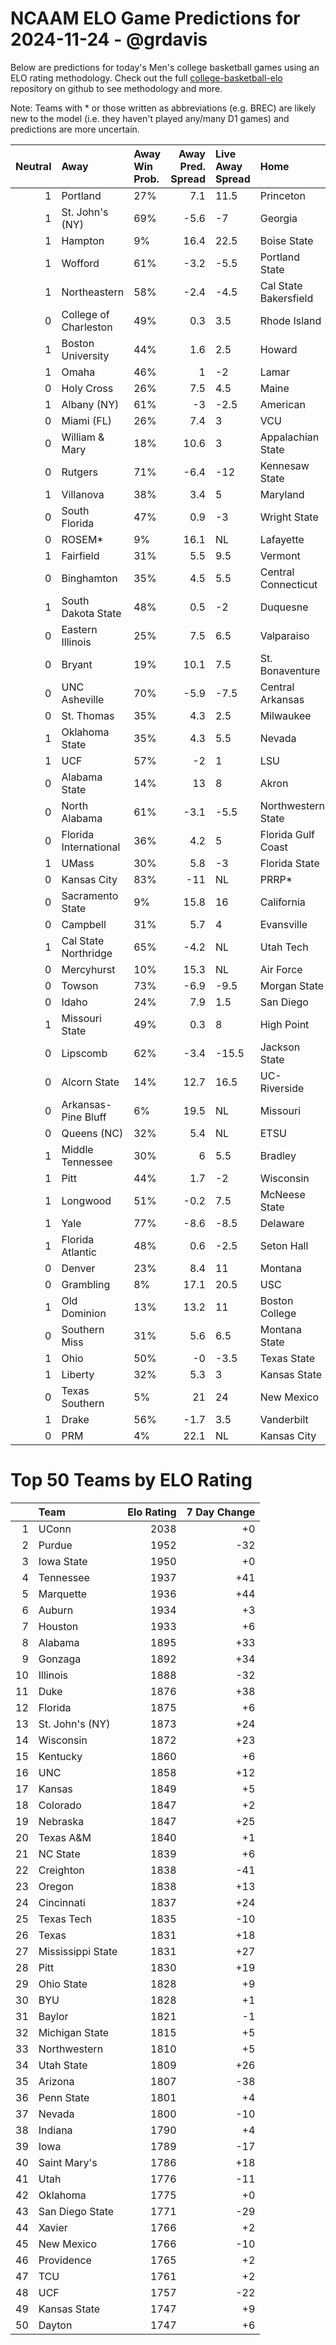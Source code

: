 # NCAAM ELO Game Predictions for 2024-11-24 - @grdavis
Below are predictions for today's Men's college basketball games using an ELO rating methodology. Check out the full [college-basketball-elo](https://github.com/grdavis/college-basketball-elo) repository on github to see methodology and more.

Note: Teams with * or those written as abbreviations (e.g. BREC) are likely new to the model (i.e. they haven't played any/many D1 games) and predictions are more uncertain.

|   Neutral | Away                  | Away Win Prob.   |   Away Pred. Spread | Live Away Spread   | Home                  | Home Win Prob.   |   Home Pred. Spread |
|----------:|:----------------------|:-----------------|--------------------:|:-------------------|:----------------------|:-----------------|--------------------:|
|         1 | Portland              | 27%              |                 7.1 | 11.5               | Princeton             | 73%              |                -7.1 |
|         1 | St. John's (NY)       | 69%              |                -5.6 | -7                 | Georgia               | 31%              |                 5.6 |
|         1 | Hampton               | 9%               |                16.4 | 22.5               | Boise State           | 91%              |               -16.4 |
|         1 | Wofford               | 61%              |                -3.2 | -5.5               | Portland State        | 39%              |                 3.2 |
|         1 | Northeastern          | 58%              |                -2.4 | -4.5               | Cal State Bakersfield | 42%              |                 2.4 |
|         0 | College of Charleston | 49%              |                 0.3 | 3.5                | Rhode Island          | 51%              |                -0.3 |
|         1 | Boston University     | 44%              |                 1.6 | 2.5                | Howard                | 56%              |                -1.6 |
|         1 | Omaha                 | 46%              |                 1   | -2                 | Lamar                 | 54%              |                -1   |
|         0 | Holy Cross            | 26%              |                 7.5 | 4.5                | Maine                 | 74%              |                -7.5 |
|         1 | Albany (NY)           | 61%              |                -3   | -2.5               | American              | 39%              |                 3   |
|         0 | Miami (FL)            | 26%              |                 7.4 | 3                  | VCU                   | 74%              |                -7.4 |
|         0 | William & Mary        | 18%              |                10.6 | 3                  | Appalachian State     | 82%              |               -10.6 |
|         0 | Rutgers               | 71%              |                -6.4 | -12                | Kennesaw State        | 29%              |                 6.4 |
|         1 | Villanova             | 38%              |                 3.4 | 5                  | Maryland              | 62%              |                -3.4 |
|         0 | South Florida         | 47%              |                 0.9 | -3                 | Wright State          | 53%              |                -0.9 |
|         0 | ROSEM*                | 9%               |                16.1 | NL                 | Lafayette             | 91%              |               -16.1 |
|         1 | Fairfield             | 31%              |                 5.5 | 9.5                | Vermont               | 69%              |                -5.5 |
|         0 | Binghamton            | 35%              |                 4.5 | 5.5                | Central Connecticut   | 65%              |                -4.5 |
|         1 | South Dakota State    | 48%              |                 0.5 | -2                 | Duquesne              | 52%              |                -0.5 |
|         0 | Eastern Illinois      | 25%              |                 7.5 | 6.5                | Valparaiso            | 75%              |                -7.5 |
|         0 | Bryant                | 19%              |                10.1 | 7.5                | St. Bonaventure       | 81%              |               -10.1 |
|         0 | UNC Asheville         | 70%              |                -5.9 | -7.5               | Central Arkansas      | 30%              |                 5.9 |
|         0 | St. Thomas            | 35%              |                 4.3 | 2.5                | Milwaukee             | 65%              |                -4.3 |
|         1 | Oklahoma State        | 35%              |                 4.3 | 5.5                | Nevada                | 65%              |                -4.3 |
|         1 | UCF                   | 57%              |                -2   | 1                  | LSU                   | 43%              |                 2   |
|         0 | Alabama State         | 14%              |                13   | 8                  | Akron                 | 86%              |               -13   |
|         0 | North Alabama         | 61%              |                -3.1 | -5.5               | Northwestern State    | 39%              |                 3.1 |
|         0 | Florida International | 36%              |                 4.2 | 5                  | Florida Gulf Coast    | 64%              |                -4.2 |
|         1 | UMass                 | 30%              |                 5.8 | -3                 | Florida State         | 70%              |                -5.8 |
|         0 | Kansas City           | 83%              |               -11   | NL                 | PRRP*                 | 17%              |                11   |
|         0 | Sacramento State      | 9%               |                15.8 | 16                 | California            | 91%              |               -15.8 |
|         0 | Campbell              | 31%              |                 5.7 | 4                  | Evansville            | 69%              |                -5.7 |
|         1 | Cal State Northridge  | 65%              |                -4.2 | NL                 | Utah Tech             | 35%              |                 4.2 |
|         0 | Mercyhurst            | 10%              |                15.3 | NL                 | Air Force             | 90%              |               -15.3 |
|         0 | Towson                | 73%              |                -6.9 | -9.5               | Morgan State          | 27%              |                 6.9 |
|         0 | Idaho                 | 24%              |                 7.9 | 1.5                | San Diego             | 76%              |                -7.9 |
|         1 | Missouri State        | 49%              |                 0.3 | 8                  | High Point            | 51%              |                -0.3 |
|         0 | Lipscomb              | 62%              |                -3.4 | -15.5              | Jackson State         | 38%              |                 3.4 |
|         0 | Alcorn State          | 14%              |                12.7 | 16.5               | UC-Riverside          | 86%              |               -12.7 |
|         0 | Arkansas-Pine Bluff   | 6%               |                19.5 | NL                 | Missouri              | 94%              |               -19.5 |
|         0 | Queens (NC)           | 32%              |                 5.4 | NL                 | ETSU                  | 68%              |                -5.4 |
|         1 | Middle Tennessee      | 30%              |                 6   | 5.5                | Bradley               | 70%              |                -6   |
|         1 | Pitt                  | 44%              |                 1.7 | -2                 | Wisconsin             | 56%              |                -1.7 |
|         1 | Longwood              | 51%              |                -0.2 | 7.5                | McNeese State         | 49%              |                 0.2 |
|         1 | Yale                  | 77%              |                -8.6 | -8.5               | Delaware              | 23%              |                 8.6 |
|         1 | Florida Atlantic      | 48%              |                 0.6 | -2.5               | Seton Hall            | 52%              |                -0.6 |
|         0 | Denver                | 23%              |                 8.4 | 11                 | Montana               | 77%              |                -8.4 |
|         0 | Grambling             | 8%               |                17.1 | 20.5               | USC                   | 92%              |               -17.1 |
|         1 | Old Dominion          | 13%              |                13.2 | 11                 | Boston College        | 87%              |               -13.2 |
|         0 | Southern Miss         | 31%              |                 5.6 | 6.5                | Montana State         | 69%              |                -5.6 |
|         1 | Ohio                  | 50%              |                -0   | -3.5               | Texas State           | 50%              |                 0   |
|         1 | Liberty               | 32%              |                 5.3 | 3                  | Kansas State          | 68%              |                -5.3 |
|         0 | Texas Southern        | 5%               |                21   | 24                 | New Mexico            | 95%              |               -21   |
|         1 | Drake                 | 56%              |                -1.7 | 3.5                | Vanderbilt            | 44%              |                 1.7 |
|         0 | PRM                   | 4%               |                22.1 | NL                 | Kansas City           | 96%              |               -22.1 |

# Top 50 Teams by ELO Rating
|    | Team              |   Elo Rating |   7 Day Change |
|---:|:------------------|-------------:|---------------:|
|  1 | UConn             |         2038 |             +0 |
|  2 | Purdue            |         1952 |            -32 |
|  3 | Iowa State        |         1950 |             +0 |
|  4 | Tennessee         |         1937 |            +41 |
|  5 | Marquette         |         1936 |            +44 |
|  6 | Auburn            |         1934 |             +3 |
|  7 | Houston           |         1933 |             +6 |
|  8 | Alabama           |         1895 |            +33 |
|  9 | Gonzaga           |         1892 |            +34 |
| 10 | Illinois          |         1888 |            -32 |
| 11 | Duke              |         1876 |            +38 |
| 12 | Florida           |         1875 |             +6 |
| 13 | St. John's (NY)   |         1873 |            +24 |
| 14 | Wisconsin         |         1872 |            +23 |
| 15 | Kentucky          |         1860 |             +6 |
| 16 | UNC               |         1858 |            +12 |
| 17 | Kansas            |         1849 |             +5 |
| 18 | Colorado          |         1847 |             +2 |
| 19 | Nebraska          |         1847 |            +25 |
| 20 | Texas A&M         |         1840 |             +1 |
| 21 | NC State          |         1839 |             +6 |
| 22 | Creighton         |         1838 |            -41 |
| 23 | Oregon            |         1838 |            +13 |
| 24 | Cincinnati        |         1837 |            +24 |
| 25 | Texas Tech        |         1835 |            -10 |
| 26 | Texas             |         1831 |            +18 |
| 27 | Mississippi State |         1831 |            +27 |
| 28 | Pitt              |         1830 |            +19 |
| 29 | Ohio State        |         1828 |             +9 |
| 30 | BYU               |         1828 |             +1 |
| 31 | Baylor            |         1821 |             -1 |
| 32 | Michigan State    |         1815 |             +5 |
| 33 | Northwestern      |         1810 |             +5 |
| 34 | Utah State        |         1809 |            +26 |
| 35 | Arizona           |         1807 |            -38 |
| 36 | Penn State        |         1801 |             +4 |
| 37 | Nevada            |         1800 |            -10 |
| 38 | Indiana           |         1790 |             +4 |
| 39 | Iowa              |         1789 |            -17 |
| 40 | Saint Mary's      |         1786 |            +18 |
| 41 | Utah              |         1776 |            -11 |
| 42 | Oklahoma          |         1775 |             +0 |
| 43 | San Diego State   |         1771 |            -29 |
| 44 | Xavier            |         1766 |             +2 |
| 45 | New Mexico        |         1766 |            -10 |
| 46 | Providence        |         1765 |             +2 |
| 47 | TCU               |         1761 |             +2 |
| 48 | UCF               |         1757 |            -22 |
| 49 | Kansas State      |         1747 |             +9 |
| 50 | Dayton            |         1747 |             +6 |
